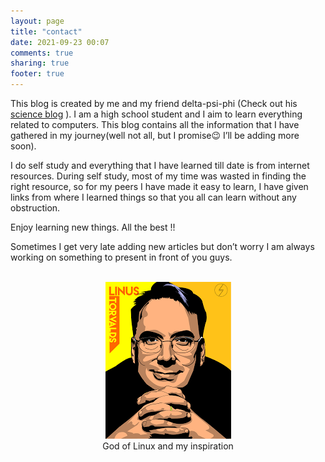 ```yaml
---
layout: page
title: "contact"
date: 2021-09-23 00:07
comments: true
sharing: true
footer: true
---
```



This blog is created by me and my friend delta-psi-phi (Check out his <a href="https://deltapsifi.github.io/">science blog</a> ). I am a high school student and I aim to learn everything related to computers. This blog contains all the information that I have gathered in my journey(well not all, but I promise😉 I’ll be adding more soon).

I do self study and everything that I have learned till date is from internet resources. During self study, most of my time was wasted in finding the right resource, so for my peers I have made it easy to learn, I have given links from where I learned things so that you all can learn without any obstruction.


Enjoy learning new things. All the best !!

Sometimes I get very late adding new articles but don’t worry I am always working on something to present in front of you guys.

<br>

<div style="align: right; text-align:center;">
    <img src="/images/linus-torvalds-caricature.png"/>
    <div class="caption">God of Linux and my inspiration</div> 
</div>

